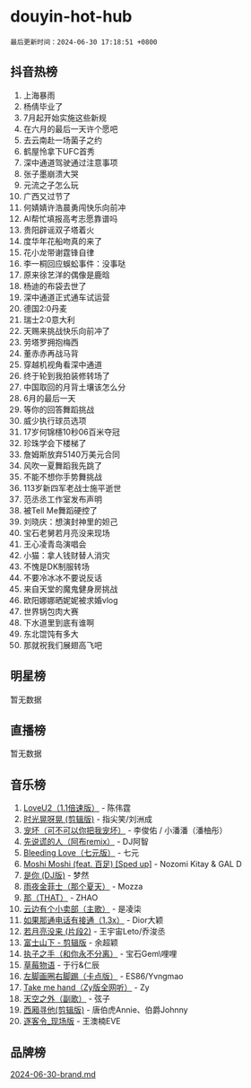 # douyin-hot-hub

`最后更新时间：2024-06-30 17:18:51 +0800`

## 抖音热榜

1. 上海暴雨
1. 杨倩毕业了
1. 7月起开始实施这些新规
1. 在六月的最后一天许个愿吧
1. 去云南赴一场菌子之约
1. 鹤屋怜拿下UFC首秀
1. 深中通道驾驶通过注意事项
1. 张子墨崩溃大哭
1. 元流之子怎么玩
1. 广西又过节了
1. 何婧婧许浩晨勇闯快乐向前冲
1. AI帮忙填报高考志愿靠谱吗
1. 贵阳辟谣双子塔着火
1. 度华年花船吻真的来了
1. 花小龙带谢霆锋自律
1. 李一桐回应蜈蚣事件：没事哒
1. 原来徐艺洋的偶像是鹿晗
1. 杨迪的布袋去世了
1. 深中通道正式通车试运营
1. 德国2:0丹麦
1. 瑞士2:0意大利
1. 天赐来挑战快乐向前冲了
1. 劳塔罗拥抱梅西
1. 董赤赤再战马背
1. 穿越机视角看深中通道
1. 终于轮到我拍装修转场了
1. 中国取回的月背土壤该怎么分
1. 6月的最后一天
1. 等你的回答舞蹈挑战
1. 威少执行球员选项
1. 17岁何锦櫶10秒06百米夺冠
1. 珍珠学会下楼梯了
1. 詹姆斯放弃5140万美元合同
1. 风吹一夏舞蹈我先跳了
1. 不能不想你手势舞挑战
1. 113岁新四军老战士施平逝世
1. 范丞丞工作室发布声明
1. 被Tell Me舞蹈硬控了
1. 刘晓庆：想演封神里的妲己
1. 宝石老舅若月亮没来现场
1. 王心凌青岛演唱会
1. 小猫：拿人钱财替人消灾
1. 不愧是DK制服转场
1. 不要冷冰冰不要说反话
1. 来自天堂的魔鬼健身房挑战
1. 欧阳娜娜晒妮妮被求婚vlog
1. 世界锅包肉大赛
1. 下水道里到底有谁啊
1. 东北馄饨有多大
1. 那就祝我们展翅高飞吧

## 明星榜

暂无数据

## 直播榜

暂无数据

## 音乐榜

1. [LoveU2（1.1倍速版）](https://sf5-hl-cdn-tos.douyinstatic.com/obj/tos-cn-ve-2774/oQMeDffLaEmgMwgCOEMAFCI6INzoFPgWdD0rsa) - 陈伟霆
1. [时光晃呀晃 (剪辑版)](https://sf6-cdn-tos.douyinstatic.com/obj/tos-cn-ve-2774/o8ACeQem3gwI1x3GIYGAfKG0LJebKFRJDwRwyW) - 指尖笑/刘洲成
1. [宠坏（可不可以你把我宠坏）](https://sf3-cdn-tos.douyinstatic.com/obj/tos-cn-ve-2774/ocWI8ft2gd0rAfXKzvKGeMQM6fVLTLfA8UJzwl) - 李俊佑 / 小潘潘（潘柚彤）
1. [先说谎的人（阿布remix）](https://sf3-cdn-tos.douyinstatic.com/obj/tos-cn-ve-2774/owQtOFmAzBgxBKDOYfeCTQTgE9cDORrOQqmCZy) - DJ阿智
1. [Bleeding Love（七元版）](https://sf3-cdn-tos.douyinstatic.com/obj/tos-cn-ve-2774/oEgC9eZFHQ1MfSRnrfkzFp8AayDWqAQMABBgUs) - 七元
1. [Moshi Moshi (feat. 百足) [Sped up]](https://sf5-hl-cdn-tos.douyinstatic.com/obj/tos-cn-ve-2774/ocCPFQcXJLeroaIdQLIGAoeeYM3OAUYGDguHXz) - Nozomi Kitay & GAL D
1. [是你 (DJ版)](https://sf3-cdn-tos.douyinstatic.com/obj/tos-cn-ve-2774/1ec766e572b34c42853ce6315d426850) - 梦然
1. [雨夜金菲士（那个夏天）](https://sf6-cdn-tos.douyinstatic.com/obj/tos-cn-ve-2774/osPmPLDWQBBE2Z6bftCgYwkFaF4pEYEneXaZQs) - Mozza
1. [那（THAT）](https://sf5-hl-cdn-tos.douyinstatic.com/obj/tos-cn-ve-2774/oIIWGeBZCnlGx9tl0gFlCfwlQbj7QWAD8HYAGg) - ZHAO
1. [云边有个小卖部（主歌）](https://sf3-cdn-tos.douyinstatic.com/obj/tos-cn-ve-2774/okvgzOZylLA4WYUHkAhpy5DrCiqAmBjiMIkJp) - 是凌柒
1. [如果那通电话有接通（1.3x）](https://sf27-cdn-tos.douyinstatic.com/obj/tos-cn-ve-2774/ocJeJKhUhAJG8EYZiEFfGFAPkD3beMQ5mwDv1e) - Dior大颖
1. [若月亮没来 (片段2)](https://sf5-hl-cdn-tos.douyinstatic.com/obj/tos-cn-ve-2774/ocQavLLjkCOeDxGyYeIMGgNAIwJ0QXE1Ve3Fzv) - 王宇宙Leto/乔浚丞
1. [富士山下 - 剪辑版](https://sf5-hl-cdn-tos.douyinstatic.com/obj/tos-cn-ve-2774/o4QGmeUZhQXvtC5BDkogeQni8WbdCBUJEYI12v) - 余超颖
1. [执子之手（和你永不分离）](https://sf5-hl-cdn-tos.douyinstatic.com/obj/tos-cn-ve-2774/oU4mUWISThYfqtA61VOl8PAQGeK2LGGQfFCZfY) - 宝石Gem\哩哩
1. [草莓物语](https://sf5-hl-cdn-tos.douyinstatic.com/obj/tos-cn-ve-2774/okynhJ7jEAIIZBfsLgYMEI8QC3WbQNN66RKzhT) - 于行&仁辰
1. [左脚画圈右脚踢（卡点版）](https://sf5-hl-cdn-tos.douyinstatic.com/obj/tos-cn-ve-2774/oAoAIr8BJv8B7W4CEBMsaSfDWrAiF4izwIDMJg) - ES86/Yvngmao
1. [Take me hand（Zy版全网听）](https://sf5-hl-cdn-tos.douyinstatic.com/obj/tos-cn-ve-2774/owyUoUuVpA1I7BiszAYMSqbGseWQw8P7Ea2BiR) - Zy
1. [天空之外（副歌）](https://sf5-hl-cdn-tos.douyinstatic.com/obj/tos-cn-ve-2774/oAYn0BTp8jS8iSyZSHMUWAikyvAWI1c7aiJTr) - 弦子
1. [西厢寻他(剪辑版)](https://sf27-cdn-tos.douyinstatic.com/obj/tos-cn-ve-2774/oUsAVfAQKlRNxEv5qxvIB8o5qmIWUcXbzJKJhw) - 唐伯虎Annie、伯爵Johnny
1. [逐客令_现场版](https://sf5-hl-cdn-tos.douyinstatic.com/obj/tos-cn-ve-2774/okjvqFftEMAIgLPvI8f4MT5CZVyxmDQdBOwjBv) - 王澳楠EVE

## 品牌榜

[2024-06-30-brand.md](2024-06-30-brand.md)
